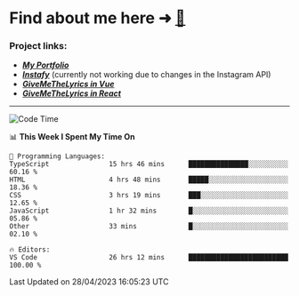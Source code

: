 # Find about me here ➜ [🧑](https://pauabella.dev)

### Project links:
- ***[My Portfolio](https://pauabella.dev)***
- ***[Instafy](https://instafy.me)*** (currently not working due to changes in the Instagram API)
- ***[GiveMeTheLyrics in Vue](https://lyrics.pauabella.dev)***
- ***[GiveMeTheLyrics in React](https://pauabella.dev/GiveMeTheLyrics)***

---
<!--START_SECTION:waka-->
![Code Time](http://img.shields.io/badge/Code%20Time-2%2C123%20hrs%2047%20mins-blue)

📊 **This Week I Spent My Time On** 

```text
💬 Programming Languages: 
TypeScript               15 hrs 46 mins      ███████████████░░░░░░░░░░   60.16 % 
HTML                     4 hrs 48 mins       █████░░░░░░░░░░░░░░░░░░░░   18.36 % 
CSS                      3 hrs 19 mins       ███░░░░░░░░░░░░░░░░░░░░░░   12.65 % 
JavaScript               1 hr 32 mins        █░░░░░░░░░░░░░░░░░░░░░░░░   05.86 % 
Other                    33 mins             █░░░░░░░░░░░░░░░░░░░░░░░░   02.10 % 

🔥 Editors: 
VS Code                  26 hrs 12 mins      █████████████████████████   100.00 % 
```


 Last Updated on 28/04/2023 16:05:23 UTC
<!--END_SECTION:waka-->
